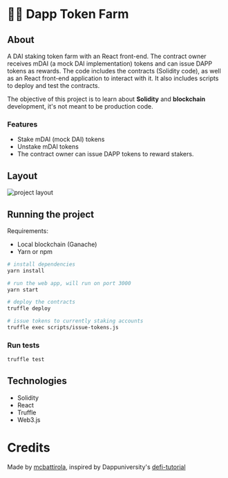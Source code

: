 
# 🧑‍🌾 Dapp Token Farm

## About
A DAI staking token farm with an React front-end.
The contract owner receives mDAI (a mock DAI implementation) tokens and can issue DAPP tokens as rewards.
The code includes the contracts (Solidity code), as well as an React front-end application to interact with it.
It also includes scripts to deploy and test the contracts.

The objective of this project is to learn about **Solidity** and **blockchain** development, it's not meant to be production code.

### Features
- Stake mDAI (mock DAI) tokens
- Unstake mDAI tokens
- The contract owner can issue DAPP tokens to reward stakers.

## Layout
<p>
<img src="https://github.com/mcbattirola/defi-token-farm/blob/main/layout.png" alt="project layout" />
</p>

## Running the project
Requirements:
- Local blockchain (Ganache)
- Yarn or npm
```bash
# install dependencies
yarn install

# run the web app, will run on port 3000
yarn start 

# deploy the contracts
truffle deploy

# issue tokens to currently staking accounts
truffle exec scripts/issue-tokens.js
```
### Run tests
```bash
truffle test
```

## Technologies
- Solidity
- React
- Truffle
- Web3.js

# Credits
Made by [mcbattirola](https://github.com/mcbattirola), inspired by Dappuniversity's [defi-tutorial](https://github.com/dappuniversity/defi_tutorial)
